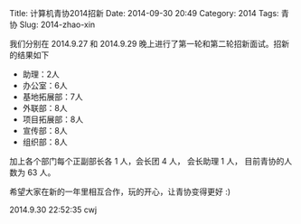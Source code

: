 Title: 计算机青协2014招新
Date: 2014-09-30 20:49
Category: 2014
Tags: 青协
Slug: 2014-zhao-xin

我们分别在 2014.9.27 和 2014.9.29 晚上进行了第一轮和第二轮招新面试。招新的结果如下

* 助理：2人
* 办公室：6人
* 基地拓展部：7人
* 外联部：8人
* 项目拓展部：8人
* 宣传部：8人
* 组织部：8人

加上各个部门每个正副部长各 1 人，会长团 4 人， 会长助理 1 人， 目前青协的人数为 63 人。

希望大家在新的一年里相互合作，玩的开心，让青协变得更好 :)


2014.9.30 22:52:35
cwj
